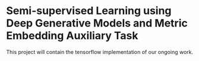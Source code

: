 # Semi-supervised Learning using Deep Generative Models and Metric Embedding Auxiliary Task

This project will contain the tensorflow implementation of our ongoing work.
